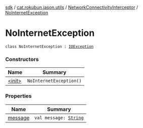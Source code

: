 [sdk](../../../index.md) / [cat.rokubun.jason.utils](../../index.md) / [NetworkConnectivityInterceptor](../index.md) / [NoInternetException](./index.md)

# NoInternetException

`class NoInternetException : `[`IOException`](https://docs.oracle.com/javase/6/docs/api/java/io/IOException.html)

### Constructors

| Name | Summary |
|---|---|
| [&lt;init&gt;](-init-.md) | `NoInternetException()` |

### Properties

| Name | Summary |
|---|---|
| [message](message.md) | `val message: `[`String`](https://kotlinlang.org/api/latest/jvm/stdlib/kotlin/-string/index.html) |
